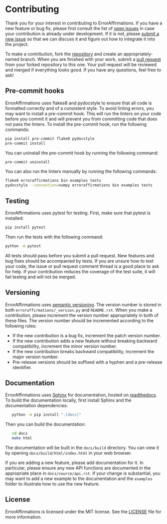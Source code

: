 # Contributing

Thank you for your interest in contributing to ErrorAffirmations.
If you have a new feature or bug fix, please first consult the list of
[open issues](https://github.com/ThomasGesseyJones/ErrorAffirmations/issues)
in case your contribution is already under development. If it is not, please
[submit a new issue](https://github.com/ThomasGesseyJones/ErrorAffirmations/issues/new)
so that we can discuss it and figure out how to integrate it into the project.

To make a contribution, fork the 
[repository](https://github.com/ThomasGesseyJones/ErrorAffirmations)
and create an appropriately-named branch. When you are finished with your work,
submit a [pull request](https://github.com/ThomasGesseyJones/ErrorAffirmations/pulls) 
from your forked repository to this one. Your pull request will be reviewed and
merged if everything looks good. If you have any questions, feel free to ask!

## Pre-commit hooks

ErrorAffirmations uses flakes8 and pydocstyle to ensure that all code is
formatted correctly and of a consistent style. To avoid linting errors, you may
want to install a pre-commit hook. This will run the linters on your code
before you commit it and will prevent you from committing code that does not
pass the linters. To install the pre-commit hook, run the following commands:

```bash
pip install pre-commit flake8 pydocstyle
pre-commit install
``` 

You can uninstall the pre-commit hook by running the following command:

```bash
pre-commit uninstall
```

You can also run the linters manually by running the following commands:

```bash
flake8 erroraffirmations bin examples tests
pydocstyle --convention=numpy erroraffirmations bin examples tests
```

## Testing

ErrorAffirmations uses pytest for testing. First, make sure that pytest is
installed:

```bash
pip install pytest
```

Then run the tests with the following command:

```bash
python -m pytest
```

All tests should pass before you submit a pull request. 
New features and bug fixes should be accompanied by tests. If you are
unsure how to test your code, the issue or pull request comment thread 
is a good place to ask for help. If your contribution reduces the
coverage of the test suite, it will fail testing and will not be merged.


## Versioning

ErrorAffirmations uses [semantic versioning](https://semver.org/). The version
number is stored in both `erroraffirmations/_version.py` and `README.rst`.
When you make a contribution, please increment the version number appropriately
in both of these files. The version number should be incremented according to
the following rules:

* If the new contribution is a bug fix, increment the patch version number.
* If the new contribution adds a new feature without breaking backward
  compatibility, increment the minor version number.
* If the new contribution breaks backward compatibility, increment the major
  version number.
* Pre-release versions should be suffixed with a hyphen and a pre-release identifier. 


## Documentation

ErrorAffirmations uses [Sphinx](https://www.sphinx-doc.org/en/master/) for
documentation, hosted on [readthedocs](https://readthedocs.org/).
To build the documentation locally, first install Sphinx and the
documentation dependencies:

```bash
   python -m pip install ".[docs]"
```

Then you can build the documentation:

```bash
   cd docs
   make html
```

The documentation will be built in the `docs/build` directory. You can view it
by opening `docs/build/html/index.html` in your web browser.

If you are adding a new feature, please add documentation for it. In particular,
please ensure any new API functions are documented in the appropriate place in
`docs/source/api.rst`. If your change is substantial, you may want to add a new 
example to the documentation
and the `examples` folder to illustrate how to use the new feature. 



## License

ErrorAffirmations is licensed under the MIT license. See the
[LICENSE](https://github.com/ThomasGesseyJones/ErrorAffirmations/blob/main/LICENSE)
file for more information.

